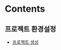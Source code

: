# Contents

## 프로젝트 환경설정
- [프로젝트 생성](https://github.com/banjjoknim/spring-introduction/blob/master/Lectures/Lecture01.md)